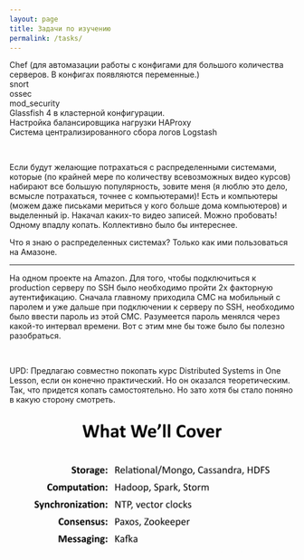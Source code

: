 ```yaml
---
layout: page
title: Задачи по изучению
permalink: /tasks/
---
```


Chef (для автомазации работы с конфигами для большого количества серверов. В конфигах появляются переменные.)  
snort  
ossec  
mod_security  
Glassfish 4 в кластерной конфигурации.  
Настройка балансировщика нагрузки HAProxy  
Система централизированного сбора логов Logstash  

<br/>

Если будут желающие потрахаться с распределенными системами, которые (по крайней мере по количеству всевозможных видео курсов) набирают все большую популярность, зовите меня (я люблю это дело, всмысле потрахаться, точнее с компьютерами)!
Есть и компьютеры (можем даже письками мериться у кого больше дома компьютеров) и выделенный ip. Накачал каких-то видео записей. Можно пробовать!
Одному впадлу копать. Коллективно было бы интереснее.

Что я знаю о распределенных системах? Только как ими пользоваться на Амазоне.

<hr/>

На одном проекте на Amazon. Для того, чтобы подключиться к production серверу по SSH было необходимо пройти 2х факторную аутентификацию. Сначала главному приходила СМС на мобильный с паролем и уже дальше при подключении к серверу по SSH, необходимо было ввести пароль из этой СМС. Разумеется пароль менялся через какой-то интервал времени. Вот с этим мне бы тоже было бы полезно разобраться.  


<br/>

UPD: Предлагаю совместно покопать курс Distributed Systems in One Lesson, если он конечно практический.
Но он оказался теоретическим. Так, что придется копать самостоятельно. Но зато хотя бы стало поняно в какую сторону смотреть.


<div align="center">
	<img src="/website/tasks/Distributed_Systems.png" alt="Oracle DBA" border="0" />
</div>
